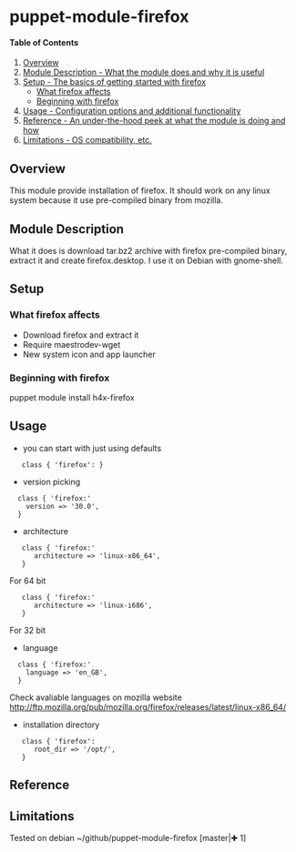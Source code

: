 puppet-module-firefox
=====================

#### Table of Contents

1. [Overview](#overview)
2. [Module Description - What the module does and why it is useful](#module-description)
3. [Setup - The basics of getting started with firefox](#setup)
    * [What firefox affects](#what-firefox-affects)
    * [Beginning with firefox](#beginning-with-firefox)
4. [Usage - Configuration options and additional functionality](#usage)
5. [Reference - An under-the-hood peek at what the module is doing and how](#reference)
6. [Limitations - OS compatibility, etc.](#limitations)

## Overview

This module provide installation of firefox.
It should work on any linux system because it use pre-compiled binary from mozilla.

## Module Description

What it does is download tar.bz2 archive with firefox pre-compiled binary, extract it and create firefox.desktop.
I use it on Debian with gnome-shell.

## Setup

### What firefox affects

* Download firefox and extract it
* Require maestrodev-wget
* New system icon and app launcher

### Beginning with firefox

puppet module install h4x-firefox

## Usage

* you can start with just using defaults
```
   class { 'firefox': }
```

* version picking
```
  class { 'firefox:'
    version => '30.0',
  }
```

* architecture
```
   class { 'firefox:'
      architecture => 'linux-x86_64',
   }
```
For 64 bit
```
   class { 'firefox:'
      architecture => 'linux-i686',
   }
```
For 32 bit

* language
```
  class { 'firefox:'
    language => 'en_GB',
  }
```
Check avaliable languages on mozilla website http://ftp.mozilla.org/pub/mozilla.org/firefox/releases/latest/linux-x86_64/

* installation directory
```
   class { 'firefox':
      root_dir => '/opt/',
   }
```

## Reference

## Limitations

Tested on debian
~/github/puppet-module-firefox [master|✚ 1] 
